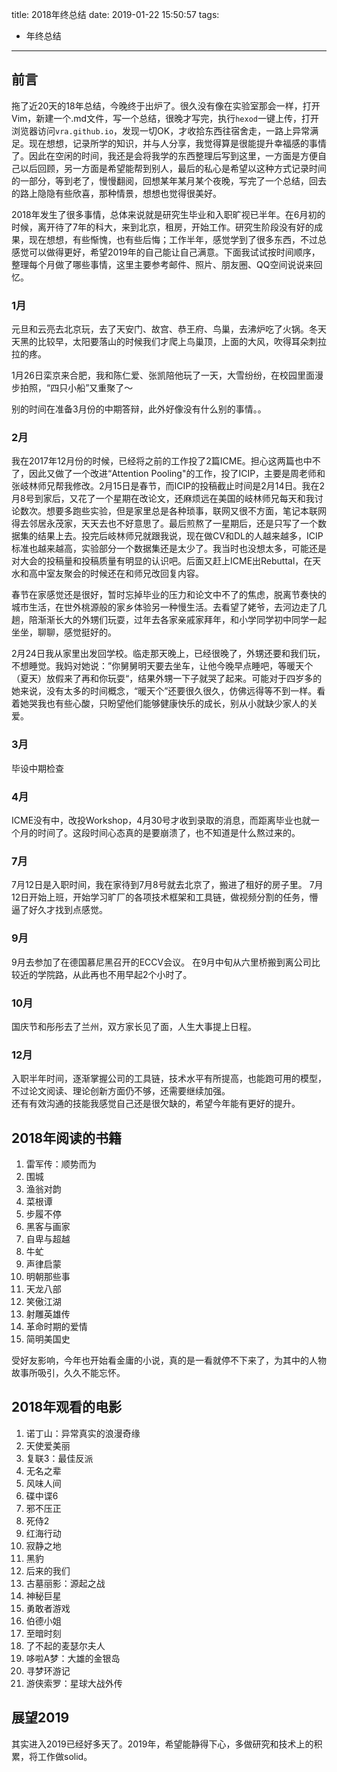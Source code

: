title: 2018年终总结
date: 2019-01-22 15:50:57
tags:
 - 年终总结
---
## 前言
拖了近20天的18年总结，今晚终于出炉了。很久没有像在实验室那会一样，打开Vim，新建一个.md文件，写一个总结，很晚才写完，执行`hexod`一键上传，打开浏览器访问`vra.github.io`，发现一切OK，才收拾东西往宿舍走，一路上异常满足。现在想想，记录所学的知识，并与人分享，我觉得算是很能提升幸福感的事情了。因此在空闲的时间，我还是会将我学的东西整理后写到这里，一方面是方便自己以后回顾，另一方面是希望能帮到别人，最后的私心是希望以这种方式记录时间的一部分，等到老了，慢慢翻阅，回想某年某月某个夜晚，写完了一个总结，回去的路上隐隐有些欣喜，那种情景，想想也觉得很美好。

<!--more-->
2018年发生了很多事情，总体来说就是研究生毕业和入职旷视已半年。在6月初的时候，离开待了7年的科大，来到北京，租房，开始工作。研究生阶段没有好的成果，现在想想，有些惭愧，也有些后悔；工作半年，感觉学到了很多东西，不过总感觉可以做得更好，希望2019年的自己能让自己满意。下面我试试按时间顺序，整理每个月做了哪些事情，这里主要参考邮件、照片、朋友圈、QQ空间说说来回忆。

### 1月
元旦和云亮去北京玩，去了天安门、故宫、恭王府、鸟巢，去沸炉吃了火锅。冬天天黑的比较早，太阳要落山的时候我们才爬上鸟巢顶，上面的大风，吹得耳朵刺拉拉的疼。

1月26日栾京来合肥，我和陈仁爱、张凯陪他玩了一天，大雪纷纷，在校园里面漫步拍照，“四只小船”又重聚了～

别的时间在准备3月份的中期答辩，此外好像没有什么别的事情。。

### 2月
我在2017年12月份的时候，已经将之前的工作投了2篇ICME。担心这两篇也中不了，因此又做了一个改进“Attention Pooling"的工作，投了ICIP，主要是周老师和张岐林师兄帮我修改。2月15日是春节，而ICIP的投稿截止时间是2月14日。我在2月8号到家后，又花了一个星期在改论文，还麻烦远在美国的岐林师兄每天和我讨论数次。想要多跑些实验，但是家里总是各种琐事，联网又很不方面，笔记本联网得去邻居永茂家，天天去也不好意思了。最后煎熬了一星期后，还是只写了一个数据集的结果上去。投完后岐林师兄就跟我说，现在做CV和DL的人越来越多，ICIP标准也越来越高，实验部分一个数据集还是太少了。我当时也没想太多，可能还是对大会的投稿量和投稿质量有明显的认识吧。后面又赶上ICME出Rebuttal，在天水和高中室友聚会的时候还在和师兄改回复内容。

春节在家感觉还是很好，暂时忘掉毕业的压力和论文中不了的焦虑，脱离节奏快的城市生活，在世外桃源般的家乡体验另一种慢生活。去看望了姥爷，去河边走了几趟，陪渐渐长大的外甥们玩耍，过年去各家亲戚家拜年，和小学同学初中同学一起坐坐，聊聊，感觉挺好的。  

2月24日我从家里出发回学校。临走那天晚上，已经很晚了，外甥还要和我们玩，不想睡觉。我妈对她说：”你舅舅明天要去坐车，让他今晚早点睡吧，等暖天个（夏天）放假来了再和你玩耍“，结果外甥一下子就哭了起来。可能对于四岁多的她来说，没有太多的时间概念，“暖天个”还要很久很久，仿佛远得等不到一样。看着她哭我也有些心酸，只盼望他们能够健康快乐的成长，别从小就缺少家人的关爱。

### 3月
毕设中期检查

### 4月
ICME没有中，改投Workshop，4月30号才收到录取的消息，而距离毕业也就一个月的时间了。这段时间心态真的是要崩溃了，也不知道是什么熬过来的。

### 7月
7月12日是入职时间，我在家待到7月8号就去北京了，搬进了租好的房子里。
7月12日开始上班，开始学习旷厂的各项技术框架和工具链，做视频分割的任务，懵逼了好久才找到点感觉。

### 9月
9月去参加了在德国慕尼黑召开的ECCV会议。
在9月中旬从六里桥搬到离公司比较近的学院路，从此再也不用早起2个小时了。

### 10月
国庆节和彤彤去了兰州，双方家长见了面，人生大事提上日程。

### 12月
入职半年时间，逐渐掌握公司的工具链，技术水平有所提高，也能跑可用的模型，不过论文阅读、理论创新方面仍不够，还需要继续加强。  
还有有效沟通的技能我感觉自己还是很欠缺的，希望今年能有更好的提升。

## 2018年阅读的书籍
 1. 雷军传：顺势而为
 1. 围城
 1. 渔翁对韵
 1. 菜根谭
 1. 步履不停
 1. 黑客与画家
 1. 自卑与超越
 1. 牛虻
 1. 声律启蒙
 1. 明朝那些事
 1. 天龙八部
 1. 笑傲江湖
 1. 射雕英雄传
 1. 革命时期的爱情
 1. 简明美国史

受好友影响，今年也开始看金庸的小说，真的是一看就停不下来了，为其中的人物故事所吸引，久久不能忘怀。

## 2018年观看的电影
 1. 诺丁山：异常真实的浪漫奇缘
 1. 天使爱美丽
 1. 复联3：最佳反派
 1. 无名之辈
 1. 风味人间
 1. 碟中谍6
 1. 邪不压正
 1. 死侍2
 1. 红海行动
 1. 寂静之地
 1. 黑豹
 1. 后来的我们
 1. 古墓丽影：源起之战
 1. 神秘巨星
 1. 勇敢者游戏
 1. 伯德小姐
 1. 至暗时刻
 1. 了不起的麦瑟尔夫人
 1. 哆啦A梦：大雄的金银岛
 1. 寻梦环游记
 1. 游侠索罗：星球大战外传


## 展望2019
其实进入2019已经好多天了。2019年，希望能静得下心，多做研究和技术上的积累，将工作做solid。
